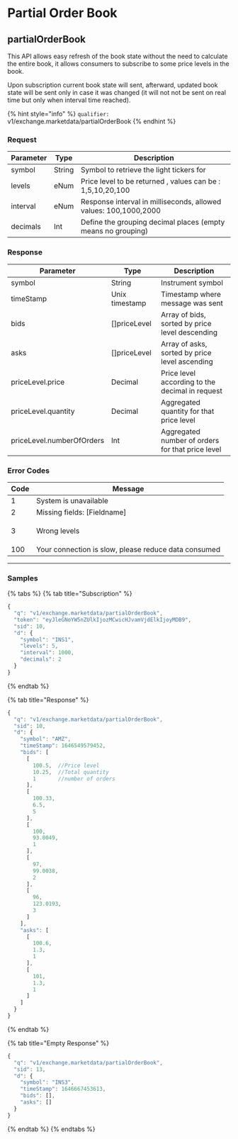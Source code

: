# Partial Order Book

## partialOrderBook

This API allows easy refresh of the book state without the need to calculate the entire book, it allows consumers to subscribe to some price levels in the book.

Upon subscription current book state will sent,  afterward, updated book state will be sent only in case it was changed (it will not not be sent on real time but only when interval time reached).

{% hint style="info" %}
`qualifier:` v1/exchange.marketdata/partialOrderBook
{% endhint %}

### **Request**

| Parameter | Type   | Description                                                      |
| --------- | ------ | ---------------------------------------------------------------- |
| symbol    | String | Symbol to retrieve the light tickers for                         |
| levels    | eNum   | Price level to be returned , values can be : 1,5,10,20,100       |
| interval  | eNum   | Response interval in milliseconds, allowed values: 100,1000,2000 |
| decimals  | Int    | Define the grouping decimal places (empty means no grouping)     |

### **Response**

| Parameter                 | Type           | Description                                      |
| ------------------------- | -------------- | ------------------------------------------------ |
| symbol                    | String         | Instrument symbol                                |
| timeStamp                 | Unix timestamp | Timestamp where message was sent                 |
| bids                      | \[]priceLevel  | Array of bids, sorted by price level descending  |
| asks                      | \[]priceLevel  | Array of asks, sorted by price level ascending   |
| priceLevel.price          | Decimal        | Price level according to the decimal in request  |
| priceLevel.quantity       | Decimal        | Aggregated quantity for that price level         |
| priceLevel.numberOfOrders | Int            | Aggregated number of orders for that price level |

### **Error Codes**

| Code | Message                                                                                |
| ---- | -------------------------------------------------------------------------------------- |
| 1    | System is unavailable                                                                  |
| 2    | Missing fields: \[Fieldname]                                                           |
| 3    | <p>Wrong levels |<br>Wrong interval |<br>Wrong symbol [symbol] |<br>Wrong decimals</p> |
| 100  | Your connection is slow, please reduce data consumed                                   |

****

### **Samples**

{% tabs %}
{% tab title="Subscription" %}
```javascript
{
  "q": "v1/exchange.marketdata/partialOrderBook",
  "token": "eyJleGNoYW5nZUlkIjozMCwicHJvamVjdElkIjoyMDB9",
  "sid": 10,
  "d": {
    "symbol": "INS1",
    "levels": 5,
    "interval": 1000,
    "decimals": 2
  }
}
```
{% endtab %}

{% tab title="Response" %}
```javascript
{
  "q": "v1/exchange.marketdata/partialOrderBook",
  "sid": 10,
  "d": {
    "symbol": "AMZ",
    "timeStamp": 1646549579452,
    "bids": [
      [
        100.5,  //Price level
        10.25,  //Total quantity 
        1       //number of orders 
      ],
      [
        100.33,
        6.5,
        5
      ],
      [
        100,
        93.0049,
        1
      ],
      [
        97,
        99.0038,
        2
      ],
      [
        96,
        123.0193,
        3
      ]
    ],
    "asks": [
      [
        100.6,
        1.3,
        1
      ],
      [
        101,
        1.3,
        1
      ]
    ]
  }
}
```
{% endtab %}

{% tab title="Empty Response" %}
```javascript
{
  "q": "v1/exchange.marketdata/partialOrderBook",
  "sid": 13,
  "d": {
    "symbol": "INS3",
    "timeStamp": 1646667453613,
    "bids": [],
    "asks": []
  }
}
```
{% endtab %}
{% endtabs %}

